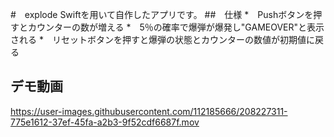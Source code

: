 #　explode
Swiftを用いて自作したアプリです。
##　仕様
*　Pushボタンを押すとカウンターの数が増える
*　5％の確率で爆弾が爆発し"GAMEOVER"と表示される
*　リセットボタンを押すと爆弾の状態とカウンターの数値が初期値に戻る
## デモ動画
https://user-images.githubusercontent.com/112185666/208227311-775e1612-37ef-45fa-a2b3-9f52cdf6687f.mov
